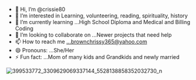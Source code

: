 - 👋 Hi, I’m @crissie80
- 👀 I’m interested in Learning, volunteering, reading, spirituality, history
- 🌱 I’m currently learning ...High School Diploma and Medical and Billing Coding
- 💞️ I’m looking to collaborate on ...Newer projects that need help
- 📫 How to reach me ...brownchrissy365@yahoo.com
- 😄 Pronouns: ...She/Her
- ⚡ Fun fact: ...Mom of many kids and Grandkids and newly married

<!---
crissie80/crissie80 is a ✨ special ✨ repository because its `README.md` (this file) appears on your GitHub profile.
You can click the Preview link to take a look at your changes.
--->
![399533772_3309629069337144_5528138858352032730_n](https://github.com/user-attachments/assets/ae4cad06-59b7-4330-a1b7-00a4b1c44f16)

